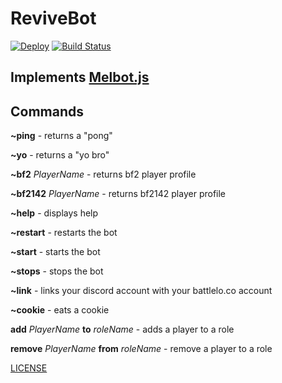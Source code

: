 # ReviveBot

[![Deploy](https://www.herokucdn.com/deploy/button.svg)](https://heroku.com/deploy?template=https://github.com/ReviveNetwork/ReviveBot/tree/master)
[![Build Status](https://travis-ci.org/ReviveNetwork/ReviveBot.svg?branch=master)](https://travis-ci.org/ReviveNetwork/ReviveBot)

## Implements [Melbot.js](https://github.com/meldsza/melbot.js)
## Commands 
 **~ping** - returns a "pong" 
 
 **~yo** - returns a "yo bro" 
 
 **~bf2** *PlayerName* - returns bf2 player profile
 
 **~bf2142** *PlayerName* - returns bf2142 player profile
 
 **~help** - displays help

 **~restart** - restarts the bot
 
 **~start** - starts the bot
 
 **~stops** - stops the bot
 
 **~link** - links your discord account with your battlelo.co account
 
 **~cookie** - eats a cookie
 
 **add** *PlayerName* **to** *roleName* - adds a player to a role
 
 **remove** *PlayerName* **from** *roleName* - remove a player to a role
 
[LICENSE](../blob/master/LICENSE)

